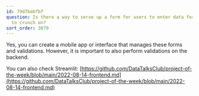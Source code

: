 ```yaml
---
id: 79d7bebfbf
question: Is there a way to serve up a form for users to enter data for the model
  to crunch on?
sort_order: 3870
---
```


Yes, you can create a mobile app or interface that manages these forms and validations. However, it is important to also perform validations on the backend.

You can also check Streamlit: [https://github.com/DataTalksClub/project-of-the-week/blob/main/2022-08-14-frontend.md](https://github.com/DataTalksClub/project-of-the-week/blob/main/2022-08-14-frontend.md)
